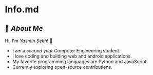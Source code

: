 # Info.md

## 🌟 *About Me*

Hi, I'm *Yasmin Sekh*! 🚀 
- I am a *second year* Computer Engineering student. 
- I love coding and building web and android applications.  
- My favorite programming languages are Python and JavaScript.  
- Currently exploring open-source contributions. 
